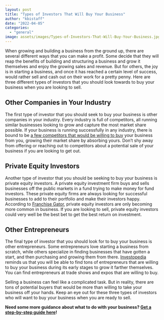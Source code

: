 ```yaml
---
layout: post
title: "Types of Investors That Will Buy Your Business"
author: "kbistaff"
date: "2022-04-05"
categories: 
  - "general"
image: assets/images/Types-of-Investors-That-Will-Buy-Your-Business.jpg
---
```


When growing and building a business from the ground up, there are several different ways that you can make a profit. Some decide that they will reap the benefits of building and structuring a business and grow it themselves and enjoy the growing sales and revenue. But for others, the joy is in starting a business, and once it has reached a certain level of success, would rather sell and cash out on their work for a pretty penny. Here are three different types of investors that you should look towards to buy your business when you are looking to sell.

## **Other Companies in Your Industry**

The first type of investor that you should seek to buy your business is other companies in your industry. Every industry is full of competitors, all running similar businesses looking to grow and capture the most market share possible. If your business is running successfully in any industry, there is bound to be [a few competitors that would be willing to buy](https://due.com/blog/selling-business-competitor/) your business from you, growing their market share by absorbing yours. Don’t shy away from offering or reaching out to competitors about a potential sale of your business if you are looking to get out.

## **Private Equity Investors**

Another type of investor that you should be seeking to buy your business is private equity investors. A private equity investment firm buys and sells businesses off the public markets in a fund trying to make money for fund investors. These private equity firms are always looking for successful businesses to add to their portfolio and make their investors happy. According to [Franchise Gator](https://www.franchisegator.com/), private equity investors are only becoming more common in business. If you are looking to sell, private equity investors could very well be the best bet to get the best return on investment.

## **Other Entrepreneurs**

The final type of investor that you should look for to buy your business is other entrepreneurs. Some entrepreneurs love starting a business from scratch, while others specialize in finding businesses that have gotten a start, and then purchasing and growing them from there. [Investopedia](https://www.investopedia.com/articles/pf/08/sell-small-business.asp) reminds us that you will be able to find tons of entrepreneurs that are willing to buy your business during its early stages to grow it farther themselves. You can find entrepreneurs at trade shows and expos that are willing to buy.

Selling a business can feel like a complicated task. But in reality, there are tons of potential buyers that would be more than willing to take your business off your hands. Keep an eye out for these three types of investors who will want to buy your business when you are ready to sell.

**Need some more guidance about what to do with your business? [Get a step-by-step guide here](https://go.katebagoy.com/ebook)!**
